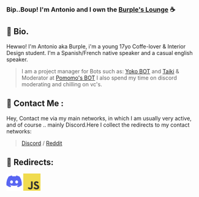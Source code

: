 ### Bip..Boup! I'm Antonio and I own the [Burple's Lounge](https://discord.gg/VztH2WZwVR) ☕️

## 🌱 **Bio.**
Hewwo! I'm Antonio aka Burple, i'm a young 17yo Coffe-lover & Interior Design student. I'm a Spanish/French native speaker and a casual english speaker.
> I am a project manager for Bots such as: [Yoko BOT](https://discord.com/api/oauth2/authorize?client_id=766083983154085929&permissions=268725286&scope=bot) and [Taiki](https://discord.com/oauth2/authorize?client_id=860344927849152513&scope=bot&permissions=8) & Moderator at [Pomomo's BOT](https://discord.com/oauth2/authorize?client_id=821952460909445130&permissions=15739904&scope=bot)  I also spend my time on discord moderating and chilling on vc's.

## 🌻 **Contact Me :**
Hey, Contact me via my main networks, in which I am usually very active, and of course .. mainly Discord.Here I collect the redirects to my contact networks:
> [Discord](https://discord.gg/VztH2WZwVR) /  [Reddit](https://www.reddit.com/user/BurpleMocha/)

## 🌿 **Redirects:**
[<img src="./assets/DLogo.png" alt="DISCORD-LOGO" height="45" wight="45" />](https://discord.com/)
[<img src="./assets/JavaScript.jpg" alt="JS-LOGO" height="45" wight="45" />](https://www.javascript.com/)
